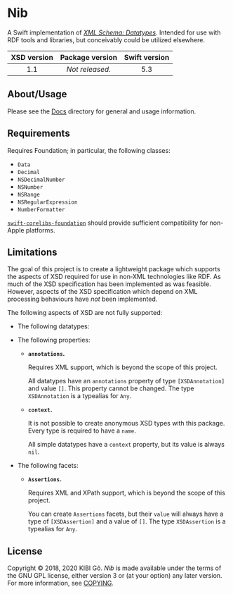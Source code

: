 #  Nib  #

A Swift implementation of [<cite>XML Schema: Datatypes</cite>](https://www.w3.org/TR/xmlschema11-2/).
Intended for use with RDF tools and libraries, but conceivably could be utilized elsewhere.

| XSD version | Package version | Swift version |
| :-: | :-: | :-: |
| 1.1 | _Not released._ | 5.3 |

##  About/Usage  ##

Please see the [Docs](Docs/) directory for general and usage information.

##  Requirements  ##

Requires Foundation; in particular, the following classes:

 +  `Data`
 +  `Decimal`
 +  `NSDecimalNumber`
 +  `NSNumber`
 +  `NSRange`
 +  `NSRegularExpression`
 +  `NumberFormatter`

[`swift-corelibs-foundation`](https://github.com/apple/swift-corelibs-foundation) should provide sufficient compatibility for non-Apple platforms.

##  Limitations  ##

The goal of this project is to create a lightweight package which supports the aspects of XSD required for use in non‐XML technologies like RDF.
As much of the XSD specification has been implemented as was feasible.
However, aspects of the XSD specification which depend on XML processing behaviours have *not* been implemented.

The following aspects of XSD are not fully supported:

 +  The following datatypes:

 +  The following properties:

     +  __`annotations`.__

        Requires XML support, which is beyond the scope of this
          project.

        All datatypes have an `annotations` property of type
          `[XSDAnnotation]` and value `[]`.
        This property cannot be changed.
        The type `XSDAnnotation` is a typealias for `Any`.

     +  __`context`.__

        It is not possible to create anonymous XSD types with this
          package.
        Every type is required to have a `name`.

        All simple datatypes have a `context` property, but its value
          is always `nil`.

 +  The following facets:

     +  __`Assertions`.__

        Requires XML and XPath support, which is beyond the scope of
          this project.

        You can create `Assertions` facets, but their `value` will
          always have a type of `[XSDAssertion]` and a value of `[]`.
        The type `XSDAssertion` is a typealias for `Any`.

##  License  ##

Copyright © 2018, 2020 KIBI Gô.
<cite>Nib</cite> is made available under the terms of the GNU GPL license, either version 3 or (at your option) any later version.
For more information, see [COPYING](COPYING).
